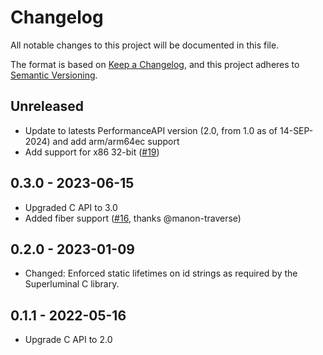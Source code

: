 # Changelog

<!-- markdownlint-disable MD024 -->

All notable changes to this project will be documented in this file.

The format is based on [Keep a Changelog](https://keepachangelog.com/en/1.0.0/),
and this project adheres to [Semantic Versioning](https://semver.org/spec/v2.0.0.html).

## Unreleased

- Update to latests PerformanceAPI version (2.0, from 1.0 as of 14-SEP-2024) and add arm/arm64ec support
- Add support for x86 32-bit ([#19](https://github.com/EmbarkStudios/superluminal-perf-rs/pull/19))

## 0.3.0 - 2023-06-15

- Upgraded C API to 3.0
- Added fiber support ([#16](https://github.com/EmbarkStudios/superluminal-perf-rs/pull/16), thanks @manon-traverse)

## 0.2.0 - 2023-01-09

- Changed: Enforced static lifetimes on id strings as required by the Superluminal C library.

## 0.1.1 - 2022-05-16

- Upgrade C API to 2.0
